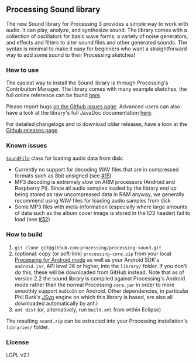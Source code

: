 ## Processing Sound library

The new Sound library for Processing 3 provides a simple way to work with audio. It can play, analyze, and synthesize sound. The library comes with a collection of oscillators for basic wave forms, a variety of noise generators, and effects and filters to alter sound files and other generated sounds. The syntax is minimal to make it easy for beginners who want a straightforward way to add some sound to their Processing sketches!

### How to use

The easiest way to install the Sound library is through Processing's Contribution Manager. The library comes with many example sketches, the full online reference can be found [here](https://www.processing.org/reference/libraries/sound/).

Please report bugs [on the Github issues page](https://github.com/processing/processing-sound/issues). Advanced users can also have a look at the library's full JavaDoc documentation [here](https://processing.github.io/processing-sound/index.html?processing/sound/package-summary.html).

For detailed changelogs and to download older releases, have a look at the [Github releases page](https://github.com/processing/processing-sound/releases).

### Known issues

[`SoundFile`](https://processing.org/reference/libraries/sound/SoundFile.html) class for loading audio data from disk:
* Currently no support for decoding WAV files that are in compressed formats such as 8bit unsigned (see [#15](/../../issues/15))
* MP3 decoding is extremely slow on ARM processors (Android and Raspberry Pi). Since all audio samples loaded by the library end up being stored as raw uncompressed data in RAM anyway, we generally recommend using WAV files for loading audio samples from disk
* Some MP3 files with meta-information (especially where large amounts of data such as the album cover image is stored in the ID3 header) fail to load (see [#32](/../../issues/32))

### How to build

1. `git clone git@github.com:processing/processing-sound.git`
2. (optional: copy (or soft-link) `processing-core.zip` from your local [Processing for Android mode](https://github.com/processing/processing-android/releases/tag/latest) as well as your Android SDK's `android.jar`, API level 26 or higher, into the `library/` folder. If you don't do this, these will be downloaded from GitHub instead. Note that as of version 2.2 the sound library is compiled against Processing's Android mode rather than the normal Processing `core.jar` in order to more smoothly support `AudioIn` on Android. Other dependencies, in particular Phil Burk's [JSyn](http://www.softsynth.com/jsyn/) engine on which this library is based, are also all downloaded automatically by ant.)
3. `ant dist` (or, alternatively, run `build.xml` from within Eclipse)

The resulting `sound.zip` can be extracted into your Processing installation's `libraries/` folder.

### License

LGPL v2.1
